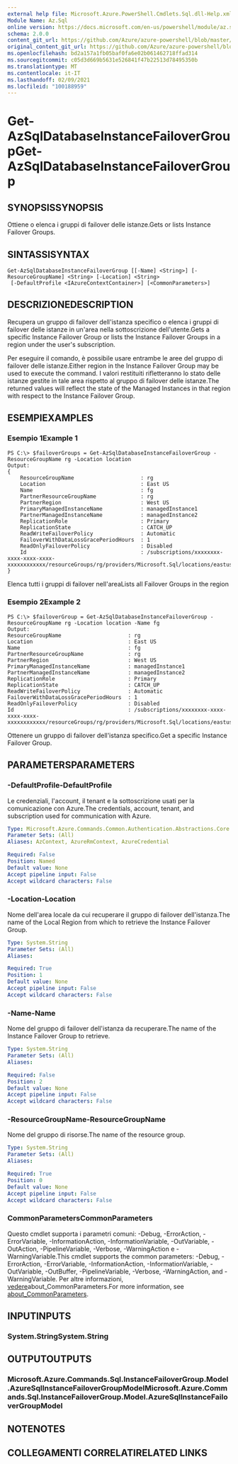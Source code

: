 ```yaml
---
external help file: Microsoft.Azure.PowerShell.Cmdlets.Sql.dll-Help.xml
Module Name: Az.Sql
online version: https://docs.microsoft.com/en-us/powershell/module/az.sql/get-azsqldatabaseinstancefailovergroup
schema: 2.0.0
content_git_url: https://github.com/Azure/azure-powershell/blob/master/src/Sql/Sql/help/Get-AzSqlDatabaseInstanceFailoverGroup.md
original_content_git_url: https://github.com/Azure/azure-powershell/blob/master/src/Sql/Sql/help/Get-AzSqlDatabaseInstanceFailoverGroup.md
ms.openlocfilehash: bd2a157a1fb05baf0fa6e02b061462718ffad314
ms.sourcegitcommit: c05d3d669b5631e526841f47b22513d78495350b
ms.translationtype: MT
ms.contentlocale: it-IT
ms.lasthandoff: 02/09/2021
ms.locfileid: "100188959"
---
```

# <span data-ttu-id="5941d-101">Get-AzSqlDatabaseInstanceFailoverGroup</span><span class="sxs-lookup"><span data-stu-id="5941d-101">Get-AzSqlDatabaseInstanceFailoverGroup</span></span>

## <span data-ttu-id="5941d-102">SYNOPSIS</span><span class="sxs-lookup"><span data-stu-id="5941d-102">SYNOPSIS</span></span>
<span data-ttu-id="5941d-103">Ottiene o elenca i gruppi di failover delle istanze.</span><span class="sxs-lookup"><span data-stu-id="5941d-103">Gets or lists Instance Failover Groups.</span></span>

## <span data-ttu-id="5941d-104">SINTASSI</span><span class="sxs-lookup"><span data-stu-id="5941d-104">SYNTAX</span></span>

```
Get-AzSqlDatabaseInstanceFailoverGroup [[-Name] <String>] [-ResourceGroupName] <String> [-Location] <String>
 [-DefaultProfile <IAzureContextContainer>] [<CommonParameters>]
```

## <span data-ttu-id="5941d-105">DESCRIZIONE</span><span class="sxs-lookup"><span data-stu-id="5941d-105">DESCRIPTION</span></span>
<span data-ttu-id="5941d-106">Recupera un gruppo di failover dell'istanza specifico o elenca i gruppi di failover delle istanze in un'area nella sottoscrizione dell'utente.</span><span class="sxs-lookup"><span data-stu-id="5941d-106">Gets a specific Instance Failover Group or lists the Instance Failover Groups in a region under the user's subscription.</span></span>

<span data-ttu-id="5941d-107">Per eseguire il comando, è possibile usare entrambe le aree del gruppo di failover delle istanze.</span><span class="sxs-lookup"><span data-stu-id="5941d-107">Either region in the Instance Failover Group may be used to execute the command.</span></span> <span data-ttu-id="5941d-108">I valori restituiti rifletteranno lo stato delle istanze gestite in tale area rispetto al gruppo di failover delle istanze.</span><span class="sxs-lookup"><span data-stu-id="5941d-108">The returned values will reflect the state of the Managed Instances in that region with respect to the Instance Failover Group.</span></span>

## <span data-ttu-id="5941d-109">ESEMPI</span><span class="sxs-lookup"><span data-stu-id="5941d-109">EXAMPLES</span></span>

### <span data-ttu-id="5941d-110">Esempio 1</span><span class="sxs-lookup"><span data-stu-id="5941d-110">Example 1</span></span>
```
PS C:\> $failoverGroups = Get-AzSqlDatabaseInstanceFailoverGroup -ResourceGroupName rg -Location location
Output:
{
    ResourceGroupName                     : rg
    Location                              : East US
    Name                                  : fg
    PartnerResourceGroupName              : rg
    PartnerRegion                         : West US
    PrimaryManagedInstanceName            : managedInstance1
    PartnerManagedInstanceName            : managedInstance2
    ReplicationRole                       : Primary
    ReplicationState                      : CATCH_UP
    ReadWriteFailoverPolicy               : Automatic
    FailoverWithDataLossGracePeriodHours  : 1
    ReadOnlyFailoverPolicy                : Disabled
    Id                                    : /subscriptions/xxxxxxxx-xxxx-xxxx-xxxx-xxxxxxxxxxxx/resourceGroups/rg/providers/Microsoft.Sql/locations/eastus/instanceFailoverGroups/fg
}
```

<span data-ttu-id="5941d-111">Elenca tutti i gruppi di failover nell'area</span><span class="sxs-lookup"><span data-stu-id="5941d-111">Lists all Failover Groups in the region</span></span>

### <span data-ttu-id="5941d-112">Esempio 2</span><span class="sxs-lookup"><span data-stu-id="5941d-112">Example 2</span></span>
```
PS C:\> $failoverGroup = Get-AzSqlDatabaseInstanceFailoverGroup -ResourceGroupName rg -Location location -Name fg
Output:
ResourceGroupName                     : rg
Location                              : East US
Name                                  : fg
PartnerResourceGroupName              : rg
PartnerRegion                         : West US
PrimaryManagedInstanceName            : managedInstance1
PartnerManagedInstanceName            : managedInstance2
ReplicationRole                       : Primary
ReplicationState                      : CATCH_UP
ReadWriteFailoverPolicy               : Automatic
FailoverWithDataLossGracePeriodHours  : 1
ReadOnlyFailoverPolicy                : Disabled
Id                                    : /subscriptions/xxxxxxxx-xxxx-xxxx-xxxx-xxxxxxxxxxxx/resourceGroups/rg/providers/Microsoft.Sql/locations/eastus/instanceFailoverGroups/fg
```

<span data-ttu-id="5941d-113">Ottenere un gruppo di failover dell'istanza specifico.</span><span class="sxs-lookup"><span data-stu-id="5941d-113">Get a specific Instance Failover Group.</span></span>

## <span data-ttu-id="5941d-114">PARAMETERS</span><span class="sxs-lookup"><span data-stu-id="5941d-114">PARAMETERS</span></span>

### <span data-ttu-id="5941d-115">-DefaultProfile</span><span class="sxs-lookup"><span data-stu-id="5941d-115">-DefaultProfile</span></span>
<span data-ttu-id="5941d-116">Le credenziali, l'account, il tenant e la sottoscrizione usati per la comunicazione con Azure.</span><span class="sxs-lookup"><span data-stu-id="5941d-116">The credentials, account, tenant, and subscription used for communication with Azure.</span></span>

```yaml
Type: Microsoft.Azure.Commands.Common.Authentication.Abstractions.Core.IAzureContextContainer
Parameter Sets: (All)
Aliases: AzContext, AzureRmContext, AzureCredential

Required: False
Position: Named
Default value: None
Accept pipeline input: False
Accept wildcard characters: False
```

### <span data-ttu-id="5941d-117">-Location</span><span class="sxs-lookup"><span data-stu-id="5941d-117">-Location</span></span>
<span data-ttu-id="5941d-118">Nome dell'area locale da cui recuperare il gruppo di failover dell'istanza.</span><span class="sxs-lookup"><span data-stu-id="5941d-118">The name of the Local Region from which to retrieve the Instance Failover Group.</span></span>

```yaml
Type: System.String
Parameter Sets: (All)
Aliases:

Required: True
Position: 1
Default value: None
Accept pipeline input: False
Accept wildcard characters: False
```

### <span data-ttu-id="5941d-119">-Name</span><span class="sxs-lookup"><span data-stu-id="5941d-119">-Name</span></span>
<span data-ttu-id="5941d-120">Nome del gruppo di failover dell'istanza da recuperare.</span><span class="sxs-lookup"><span data-stu-id="5941d-120">The name of the Instance Failover Group to retrieve.</span></span>

```yaml
Type: System.String
Parameter Sets: (All)
Aliases:

Required: False
Position: 2
Default value: None
Accept pipeline input: False
Accept wildcard characters: False
```

### <span data-ttu-id="5941d-121">-ResourceGroupName</span><span class="sxs-lookup"><span data-stu-id="5941d-121">-ResourceGroupName</span></span>
<span data-ttu-id="5941d-122">Nome del gruppo di risorse.</span><span class="sxs-lookup"><span data-stu-id="5941d-122">The name of the resource group.</span></span>

```yaml
Type: System.String
Parameter Sets: (All)
Aliases:

Required: True
Position: 0
Default value: None
Accept pipeline input: False
Accept wildcard characters: False
```

### <span data-ttu-id="5941d-123">CommonParameters</span><span class="sxs-lookup"><span data-stu-id="5941d-123">CommonParameters</span></span>
<span data-ttu-id="5941d-124">Questo cmdlet supporta i parametri comuni: -Debug, -ErrorAction, -ErrorVariable, -InformationAction, -InformationVariable, -OutVariable, -OutAction, -PipelineVariable, -Verbose, -WarningAction e -WarningVariable.</span><span class="sxs-lookup"><span data-stu-id="5941d-124">This cmdlet supports the common parameters: -Debug, -ErrorAction, -ErrorVariable, -InformationAction, -InformationVariable, -OutVariable, -OutBuffer, -PipelineVariable, -Verbose, -WarningAction, and -WarningVariable.</span></span> <span data-ttu-id="5941d-125">Per altre informazioni, [vedere](http://go.microsoft.com/fwlink/?LinkID=113216)about_CommonParameters.</span><span class="sxs-lookup"><span data-stu-id="5941d-125">For more information, see [about_CommonParameters](http://go.microsoft.com/fwlink/?LinkID=113216).</span></span>

## <span data-ttu-id="5941d-126">INPUT</span><span class="sxs-lookup"><span data-stu-id="5941d-126">INPUTS</span></span>

### <span data-ttu-id="5941d-127">System.String</span><span class="sxs-lookup"><span data-stu-id="5941d-127">System.String</span></span>

## <span data-ttu-id="5941d-128">OUTPUT</span><span class="sxs-lookup"><span data-stu-id="5941d-128">OUTPUTS</span></span>

### <span data-ttu-id="5941d-129">Microsoft.Azure.Commands.Sql.InstanceFailoverGroup.Model.AzureSqlInstanceFailoverGroupModel</span><span class="sxs-lookup"><span data-stu-id="5941d-129">Microsoft.Azure.Commands.Sql.InstanceFailoverGroup.Model.AzureSqlInstanceFailoverGroupModel</span></span>

## <span data-ttu-id="5941d-130">NOTE</span><span class="sxs-lookup"><span data-stu-id="5941d-130">NOTES</span></span>

## <span data-ttu-id="5941d-131">COLLEGAMENTI CORRELATI</span><span class="sxs-lookup"><span data-stu-id="5941d-131">RELATED LINKS</span></span>
